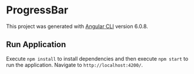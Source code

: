 # ProgressBar

This project was generated with [Angular CLI](https://github.com/angular/angular-cli) version 6.0.8.

## Run Application

Execute `npm install` to install dependencies and then execute `npm start` to run the application. Navigate to `http://localhost:4200/`. 


